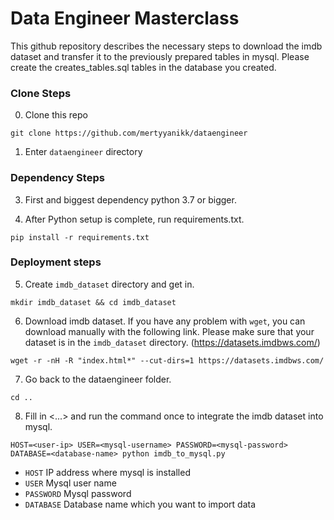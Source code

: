 # Data Engineer Masterclass

This github repository describes the necessary steps to download the imdb dataset and transfer it to the previously prepared tables in mysql. Please create the creates_tables.sql tables in the database you created. 

### Clone Steps

0. Clone this repo

`git clone https://github.com/mertyyanikk/dataengineer`

1. Enter `dataengineer` directory

### Dependency Steps

3. First and biggest dependency python 3.7 or bigger.

4. After Python setup is complete, run requirements.txt.

`pip install -r requirements.txt`

### Deployment steps
5. Create `imdb_dataset` directory and get in.

`mkdir imdb_dataset && cd imdb_dataset`

6. Download imdb dataset. If you have any problem with `wget`, you can download manually with the following link. Please make sure that your dataset is in the `imdb_dataset` directory. (https://datasets.imdbws.com/)

`wget -r -nH -R "index.html*" --cut-dirs=1 https://datasets.imdbws.com/`

7. Go back to the dataengineer folder.

`cd ..`

8. Fill in <...> and run the command once to integrate the imdb dataset into mysql.

`HOST=<user-ip> USER=<mysql-username> PASSWORD=<mysql-password> DATABASE=<database-name> python imdb_to_mysql.py`

* `HOST` IP address where mysql is installed 
* `USER` Mysql user name
* `PASSWORD` Mysql password
* `DATABASE` Database name which you want to import data
